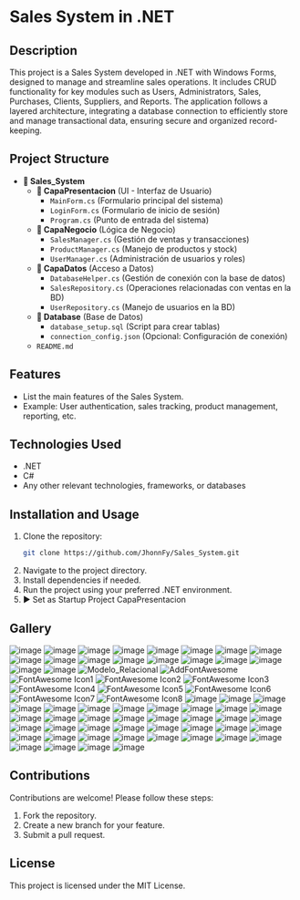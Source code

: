 # Sales System in .NET

## Description
This project is a Sales System developed in .NET with Windows Forms, designed to manage and streamline sales operations. It includes CRUD functionality for key modules such as Users, Administrators, Sales, Purchases, Clients, Suppliers, and Reports. The application follows a layered architecture, integrating a database connection to efficiently store and manage transactional data, ensuring secure and organized record-keeping.

## Project Structure
      
- **📂 Sales_System**
  - **📂 CapaPresentacion** (UI - Interfaz de Usuario)
    - `MainForm.cs` (Formulario principal del sistema)
    - `LoginForm.cs` (Formulario de inicio de sesión)
    - `Program.cs` (Punto de entrada del sistema)
  - **📂 CapaNegocio** (Lógica de Negocio)
    - `SalesManager.cs` (Gestión de ventas y transacciones)
    - `ProductManager.cs` (Manejo de productos y stock)
    - `UserManager.cs` (Administración de usuarios y roles)
  - **📂 CapaDatos** (Acceso a Datos)
    - `DatabaseHelper.cs` (Gestión de conexión con la base de datos)
    - `SalesRepository.cs` (Operaciones relacionadas con ventas en la BD)
    - `UserRepository.cs` (Manejo de usuarios en la BD)
  - **📂 Database** (Base de Datos)
    - `database_setup.sql` (Script para crear tablas)
    - `connection_config.json` (Opcional: Configuración de conexión)
  - `README.md`

## Features
- List the main features of the Sales System.
- Example: User authentication, sales tracking, product management, reporting, etc.

## Technologies Used
- .NET
- C#
- Any other relevant technologies, frameworks, or databases

## Installation and Usage
1. Clone the repository:
   ```sh
   git clone https://github.com/JhonnFy/Sales_System.git
   ```
2. Navigate to the project directory.
3. Install dependencies if needed.
4. Run the project using your preferred .NET environment.
5. ▶ Set as Startup Project CapaPresentacion

## Gallery
![image](https://github.com/user-attachments/assets/f6a46e57-877f-4b48-ac43-7f8937d475c1)
![image](https://github.com/user-attachments/assets/e5ca633b-fa25-4424-8815-c29c0b9b8dfa)
![image](https://github.com/user-attachments/assets/412994ae-4781-4ed4-a9af-d829edc5037c)
![image](https://github.com/user-attachments/assets/f51e201b-62f3-4ff6-9017-deacff6772fc)
![image](https://github.com/user-attachments/assets/7d624b19-67d1-42d7-a3d4-f7fcf7ed6804)
![image](https://github.com/user-attachments/assets/d1957f68-04c7-40b4-9f4a-d16e5df30fdd)
![image](https://github.com/user-attachments/assets/dceba795-ca49-4ce7-b101-370cdbb2a870)
![image](https://github.com/user-attachments/assets/29e5fb1c-629c-4a78-936b-1e624b9dd2ec)
![image](https://github.com/user-attachments/assets/88b250c9-3665-4419-98af-47ca0bc39800)
![image](https://github.com/user-attachments/assets/cbb5a5e5-b187-4b49-ab8c-7199f389ed89)
![image](https://github.com/user-attachments/assets/39573a44-826f-442f-809c-1737cea423d6)
![image](https://github.com/user-attachments/assets/8ac7514e-b6ac-4389-9466-9e57583414bb)
![image](https://github.com/user-attachments/assets/5cd246a0-8ba6-4098-abb2-7c28801a4258)
![image](https://github.com/user-attachments/assets/e98e8ea7-bde3-461b-8dff-a67c9ae4402c)
![image](https://github.com/user-attachments/assets/79a965ad-9716-46fc-a031-8ee3377675c5)
![image](https://github.com/user-attachments/assets/6d88cca0-a014-4dd6-a4b6-a973c3d64a91)
![image](https://github.com/user-attachments/assets/28c75f50-cfa6-4b0f-8d97-e861c9f893b7)
![image](https://github.com/user-attachments/assets/053ebc97-8eb5-4769-9d7b-681a4f01174c)
![Modelo_Relacional](https://github.com/user-attachments/assets/43289df0-d032-4671-b771-cd0918d8eea7)
![AddFontAwesome](https://github.com/user-attachments/assets/8337fea9-b5ad-4b3f-a2d3-3c103634767c)
![FontAwesome Icon1](https://github.com/user-attachments/assets/06ff8831-6b47-4fd7-b431-1bb771bda1cc)
![FontAwesome Icon2](https://github.com/user-attachments/assets/1e5f6d48-9b58-4621-ba21-4cdac742b92a)
![FontAwesome Icon3](https://github.com/user-attachments/assets/a442aaa1-46d4-4175-a7a2-8b2c3916ca0a)
![FontAwesome Icon4](https://github.com/user-attachments/assets/388ef14a-40ae-4cce-a4f7-fcb7b139594b)
![FontAwesome Icon5](https://github.com/user-attachments/assets/f9a5e0b8-51a0-4b64-b13b-42de94f7dc95)
![FontAwesome Icon6](https://github.com/user-attachments/assets/4eaadac0-2ad4-4ce7-85e8-b7ace75ab4e9)
![FontAwesome Icon7](https://github.com/user-attachments/assets/1a5faeb6-f024-4ca6-9495-72be5e43b227)
![FontAwesome Icon8](https://github.com/user-attachments/assets/029b1650-a6f3-4686-b0eb-0037bdde1b85)
![image](https://github.com/user-attachments/assets/545e825a-884e-4753-bcc1-a34b40f431af)
![image](https://github.com/user-attachments/assets/36065114-25c1-4b20-afd7-2c90bbac0c99)
![image](https://github.com/user-attachments/assets/34ce988d-8eb9-495f-8ce2-e2bfd7f6f046)
![image](https://github.com/user-attachments/assets/e9842db3-b70d-4646-bf38-e8ae87546908)
![image](https://github.com/user-attachments/assets/b0f2bdea-8373-45bf-88f8-81114d456ffb)
![image](https://github.com/user-attachments/assets/f1be5a50-eef0-4600-8902-8b2373064265)
![image](https://github.com/user-attachments/assets/11227b23-1fc7-4c56-bf33-bfbfeac010af)
![image](https://github.com/user-attachments/assets/addeba35-58c1-4c75-a3e4-1abfba8505f5)
![image](https://github.com/user-attachments/assets/4ccd6e83-16b1-42ce-aa83-23707ea39bff)
![image](https://github.com/user-attachments/assets/92984c4b-3255-4d02-9239-d5020fb61b48)
![image](https://github.com/user-attachments/assets/92ce196f-8039-42a3-841c-7d565c51dc8d)
![image](https://github.com/user-attachments/assets/b6a2fe67-c5b4-4b9d-9e26-bb437a3520ed)
![image](https://github.com/user-attachments/assets/e7dae2de-21ac-47b3-9503-9e5c997e0c38)
![image](https://github.com/user-attachments/assets/fdffc09c-fc70-47b9-b485-0d68d5ca3fab)
![image](https://github.com/user-attachments/assets/1e9def5b-e890-4d92-91ba-62a4a8f792bd)
![image](https://github.com/user-attachments/assets/b112bf50-b455-42c3-ac5c-af7c205769d5)
![image](https://github.com/user-attachments/assets/d14c7720-3ea6-447e-82be-f606c2fc126c)
![image](https://github.com/user-attachments/assets/1eb1f4a5-9418-425d-808a-a220b187effa)
![image](https://github.com/user-attachments/assets/13954a3b-d4bd-4bbe-8048-cd2a6f241b7b)
![image](https://github.com/user-attachments/assets/4b522ccc-e9b9-4609-bc87-69486235f13b)
![image](https://github.com/user-attachments/assets/13505786-31ec-4357-8564-82060ae62c86)
![image](https://github.com/user-attachments/assets/3b5ec735-1917-45e6-ae49-aecb421bc430)
![image](https://github.com/user-attachments/assets/68fb449a-5c07-48a0-baed-864eeeb08631)
![image](https://github.com/user-attachments/assets/cc80a2c6-4cc3-4e32-a5e0-b49ed2cb40ce)
![image](https://github.com/user-attachments/assets/c146355a-1779-4a26-9a2a-d78b6b624994)
![image](https://github.com/user-attachments/assets/68f1ebf0-b4ff-45e8-9757-31c2096d7e33)
![image](https://github.com/user-attachments/assets/46335702-2ce0-4544-9ad7-16be7d48c0be)
![image](https://github.com/user-attachments/assets/39a01f37-26c3-4736-865c-70a8842e149d)
![image](https://github.com/user-attachments/assets/b5af546d-4986-4882-b8a1-09371f7ee3b0)
![image](https://github.com/user-attachments/assets/00c55f62-4b2b-43e3-84e7-1e1ebb03c430)
![image](https://github.com/user-attachments/assets/02bd00f0-b9ed-45ce-826a-c7c08d659591)
![image](https://github.com/user-attachments/assets/3581adb6-5f1c-41a2-abc1-a6bc88c2e546)
![image](https://github.com/user-attachments/assets/e6ffe256-d976-4b30-b87b-94b5d67f5fd8)
![image](https://github.com/user-attachments/assets/808103a4-5625-4c5c-8caa-8226f579f65b)
![image](https://github.com/user-attachments/assets/d0c11ecf-20e0-44cc-9d87-4cca48bcbcdd)
![image](https://github.com/user-attachments/assets/0ce2c8f4-fabd-4b29-8788-512c5dc495a5)
![image](https://github.com/user-attachments/assets/912d8eb9-e4cf-4c93-8205-ae18f9fb0dd8)
![image](https://github.com/user-attachments/assets/e51db7e5-2130-4bb8-8ebc-057c0a9045bb)
![image](https://github.com/user-attachments/assets/db0a5750-6c47-49fe-9254-7f60ab3380e6)   

## Contributions
Contributions are welcome! Please follow these steps:
1. Fork the repository.
2. Create a new branch for your feature.
3. Submit a pull request.

## License
This project is licensed under the MIT License.
